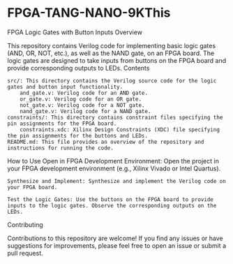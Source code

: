 # FPGA-TANG-NANO-9KThis 
FPGA Logic Gates with Button Inputs
Overview

This repository contains Verilog code for implementing basic logic gates (AND, OR, NOT, etc.), as well as the NAND gate, on an FPGA board. The logic gates are designed to take inputs from buttons on the FPGA board and provide corresponding outputs to LEDs.
Contents

    src/: This directory contains the Verilog source code for the logic gates and button input functionality.
        and_gate.v: Verilog code for an AND gate.
        or_gate.v: Verilog code for an OR gate.
        not_gate.v: Verilog code for a NOT gate.
        nand_gate.v: Verilog code for a NAND gate.
    constraints/: This directory contains constraint files specifying the pin assignments for the FPGA board.
        constraints.xdc: Xilinx Design Constraints (XDC) file specifying the pin assignments for the buttons and LEDs.
    README.md: This file provides an overview of the repository and instructions for running the code.

How to Use
    Open in FPGA Development Environment: Open the project in your FPGA development environment (e.g., Xilinx Vivado or Intel Quartus).

    Synthesize and Implement: Synthesize and implement the Verilog code on your FPGA board.

    Test the Logic Gates: Use the buttons on the FPGA board to provide inputs to the logic gates. Observe the corresponding outputs on the LEDs.

Contributing

Contributions to this repository are welcome! If you find any issues or have suggestions for improvements, please feel free to open an issue or submit a pull request.
